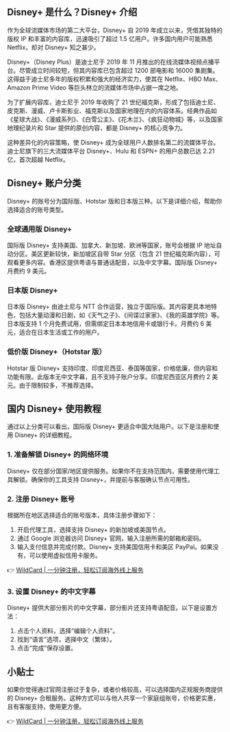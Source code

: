 ## Disney+ 是什么？Disney+ 介绍

作为全球流媒体市场的第二大平台，Disney+ 自 2019 年成立以来，凭借其独特的版权 IP 和丰富的内容库，迅速吸引了超过 1.5 亿用户。许多国内用户可能熟悉 Netflix，却对 Disney+ 知之甚少。

Disney+（Disney Plus）是迪士尼于 2019 年 11 月推出的在线流媒体视频点播平台。尽管成立时间较短，但其内容库已包含超过 1200 部电影和 16000 集剧集。这得益于迪士尼多年的版权积累和强大的经济实力，使其在 Netflix、HBO Max、Amazon Prime Video 等巨头林立的流媒体市场中占据一席之地。

为了扩展内容库，迪士尼于 2019 年收购了 21 世纪福克斯，形成了包括迪士尼、皮克斯、漫威、卢卡斯影业、福克斯以及国家地理在内的内容体系。经典作品如《星球大战》、《漫威系列》、《白雪公主》、《花木兰》、《疯狂动物城》等，以及国家地理纪录片和 Star 提供的原创内容，都是 Disney+ 的核心竞争力。

这种差异化的内容策略，使 Disney+ 成为全球用户人数排名第二的流媒体平台。迪士尼旗下的三大流媒体平台 Disney+、Hulu 和 ESPN+ 的用户总数已达 2.21 亿，首次超越 Netflix。

## Disney+ 账户分类

Disney+ 的账号分为国际版、Hotstar 版和日本版三种。以下是详细介绍，帮助你选择适合的账号类型。

### 全球通用版 Disney+

国际版 Disney+ 支持美国、加拿大、新加坡、欧洲等国家，账号会根据 IP 地址自动分区。美区更新较快，新加坡区自带 Star 分区（包含 21 世纪福克斯内容），可观看更多内容。香港区提供粤语与普通话配音，以及中文字幕。国际版 Disney+ 月费约 9 美元。

### 日本版 Disney+

日本版 Disney+ 由迪士尼与 NTT 合作运营，独立于国际版。其内容更具本地特色，包括大量动漫和日剧，如《天气之子》、《间谍过家家》、《我的英雄学院》等。日本版支持 1 个月免费试用，但需绑定日本本地信用卡或银行卡。月费约 6 美元，适合在日本生活或工作的用户。

### 低价版 Disney+（Hotstar 版）

Hotstar 版 Disney+ 支持印度、印度尼西亚、泰国等国家，价格低廉，但内容和功能有限。此版本无中文字幕，且不支持子账户分享。印度尼西亚区月费约 2 美元。由于限制较多，不推荐选择。

## 国内 Disney+ 使用教程

通过以上分类可以看出，国际版 Disney+ 更适合中国大陆用户。以下是注册和使用 Disney+ 的详细教程。

### 1. 准备解锁 Disney+ 的网络环境

Disney+ 仅在部分国家/地区提供服务。如果你不在支持范围内，需要使用代理工具解锁。确保你的工具支持 Disney+，并提前与客服确认节点可用性。

### 2. 注册 Disney+ 账号

根据所在地区选择适合的账号版本，具体注册步骤如下：

1. 开启代理工具，选择支持 Disney+ 的新加坡或美国节点。
2. 通过 Google 浏览器访问 Disney+ 官网，输入注册所需的邮箱和密码。
3. 输入支付信息并完成付款。Disney+ 支持美国信用卡和美区 PayPal。如果没有，可以使用虚拟信用卡服务。

👉 [WildCard | 一分钟注册，轻松订阅海外线上服务](https://bit.ly/bewildcard)

### 3. 设置 Disney+ 的中文字幕

Disney+ 提供大部分影片的中文字幕，部分影片还支持粤语配音。以下是设置方法：

1. 点击个人资料，选择“编辑个人资料”。
2. 找到“语言”选项，选择中文（繁体）。
3. 点击“完成”保存设置。

## 小贴士

如果你觉得通过官网注册过于复杂，或者价格较高，可以选择国内正规服务商提供的 Disney+ 合租服务。这种方式可以与他人共享一个家庭组账号，价格更实惠，且有客服支持，使用更方便。

👉 [WildCard | 一分钟注册，轻松订阅海外线上服务](https://bit.ly/bewildcard)